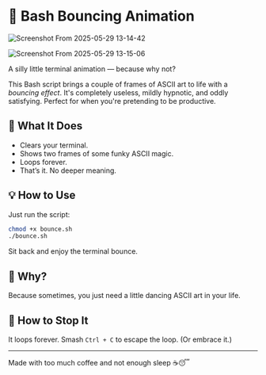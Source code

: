 
# 🐧 Bash Bouncing Animation

![Screenshot From 2025-05-29 13-14-42](https://github.com/user-attachments/assets/4343fa8b-f482-457f-81cd-fe126eaad1a8)

![Screenshot From 2025-05-29 13-15-06](https://github.com/user-attachments/assets/63019dbe-03ce-4a0b-a84f-d497432a1823)


A silly little terminal animation — because why not?

This Bash script brings a couple of frames of ASCII art to life with a *bouncing effect*. It's completely useless, mildly hypnotic, and oddly satisfying. Perfect for when you're pretending to be productive.

## 🤹 What It Does

- Clears your terminal.
- Shows two frames of some funky ASCII magic.
- Loops forever.
- That’s it. No deeper meaning.

## 💡 How to Use

Just run the script:

```bash
chmod +x bounce.sh
./bounce.sh
````

Sit back and enjoy the terminal bounce.

## 🚀 Why?

Because sometimes, you just need a little dancing ASCII art in your life.

## 🛑 How to Stop It

It loops forever. Smash `Ctrl + C` to escape the loop. (Or embrace it.)

---

Made with too much coffee and not enough sleep ☕️😴

```

